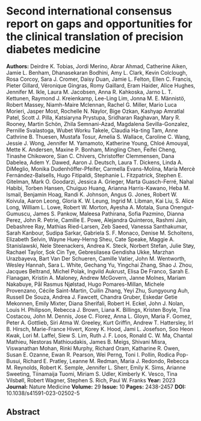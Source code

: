 # Second international consensus report on gaps and opportunities for the clinical translation of precision diabetes medicine

**Authors:** Deirdre K. Tobias, Jordi Merino, Abrar Ahmad, Catherine Aiken, Jamie L. Benham, Dhanasekaran Bodhini, Amy L. Clark, Kevin Colclough, Rosa Corcoy, Sara J. Cromer, Daisy Duan, Jamie L. Felton, Ellen C. Francis, Pieter Gillard, Véronique Gingras, Romy Gaillard, Eram Haider, Alice Hughes, Jennifer M. Ikle, Laura M. Jacobsen, Anna R. Kahkoska, Jarno L. T. Kettunen, Raymond J. Kreienkamp, Lee-Ling Lim, Jonna M. E. Männistö, Robert Massey, Niamh-Maire Mclennan, Rachel G. Miller, Mario Luca Morieri, Jasper Most, Rochelle N. Naylor, Bige Ozkan, Kashyap Amratlal Patel, Scott J. Pilla, Katsiaryna Prystupa, Sridharan Raghavan, Mary R. Rooney, Martin Schön, Zhila Semnani-Azad, Magdalena Sevilla-Gonzalez, Pernille Svalastoga, Wubet Worku Takele, Claudia Ha-ting Tam, Anne Cathrine B. Thuesen, Mustafa Tosur, Amelia S. Wallace, Caroline C. Wang, Jessie J. Wong, Jennifer M. Yamamoto, Katherine Young, Chloé Amouyal, Mette K. Andersen, Maxine P. Bonham, Mingling Chen, Feifei Cheng, Tinashe Chikowore, Sian C. Chivers, Christoffer Clemmensen, Dana Dabelea, Adem Y. Dawed, Aaron J. Deutsch, Laura T. Dickens, Linda A. DiMeglio, Monika Dudenhöffer-Pfeifer, Carmella Evans-Molina, María Mercè Fernández-Balsells, Hugo Fitipaldi, Stephanie L. Fitzpatrick, Stephen E. Gitelman, Mark O. Goodarzi, Jessica A. Grieger, Marta Guasch-Ferré, Nahal Habibi, Torben Hansen, Chuiguo Huang, Arianna Harris-Kawano, Heba M. Ismail, Benjamin Hoag, Randi K. Johnson, Angus G. Jones, Robert W. Koivula, Aaron Leong, Gloria K. W. Leung, Ingrid M. Libman, Kai Liu, S. Alice Long, William L. Lowe, Robert W. Morton, Ayesha A. Motala, Suna Onengut-Gumuscu, James S. Pankow, Maleesa Pathirana, Sofia Pazmino, Dianna Perez, John R. Petrie, Camille E. Powe, Alejandra Quinteros, Rashmi Jain, Debashree Ray, Mathias Ried-Larsen, Zeb Saeed, Vanessa Santhakumar, Sarah Kanbour, Sudipa Sarkar, Gabriela S. F. Monaco, Denise M. Scholtens, Elizabeth Selvin, Wayne Huey-Herng Sheu, Cate Speake, Maggie A. Stanislawski, Nele Steenackers, Andrea K. Steck, Norbert Stefan, Julie Støy, Rachael Taylor, Sok Cin Tye, Gebresilasea Gendisha Ukke, Marzhan Urazbayeva, Bart Van Der Schueren, Camille Vatier, John M. Wentworth, Wesley Hannah, Sara L. White, Gechang Yu, Yingchai Zhang, Shao J. Zhou, Jacques Beltrand, Michel Polak, Ingvild Aukrust, Elisa De Franco, Sarah E. Flanagan, Kristin A. Maloney, Andrew McGovern, Janne Molnes, Mariam Nakabuye, Pål Rasmus Njølstad, Hugo Pomares-Millan, Michele Provenzano, Cécile Saint-Martin, Cuilin Zhang, Yeyi Zhu, Sungyoung Auh, Russell De Souza, Andrea J. Fawcett, Chandra Gruber, Eskedar Getie Mekonnen, Emily Mixter, Diana Sherifali, Robert H. Eckel, John J. Nolan, Louis H. Philipson, Rebecca J. Brown, Liana K. Billings, Kristen Boyle, Tina Costacou, John M. Dennis, Jose C. Florez, Anna L. Gloyn, Maria F. Gomez, Peter A. Gottlieb, Siri Atma W. Greeley, Kurt Griffin, Andrew T. Hattersley, Irl B. Hirsch, Marie-France Hivert, Korey K. Hood, Jami L. Josefson, Soo Heon Kwak, Lori M. Laffel, Siew S. Lim, Ruth J. F. Loos, Ronald C. W. Ma, Chantal Mathieu, Nestoras Mathioudakis, James B. Meigs, Shivani Misra, Viswanathan Mohan, Rinki Murphy, Richard Oram, Katharine R. Owen, Susan E. Ozanne, Ewan R. Pearson, Wei Perng, Toni I. Pollin, Rodica Pop-Busui, Richard E. Pratley, Leanne M. Redman, Maria J. Redondo, Rebecca M. Reynolds, Robert K. Semple, Jennifer L. Sherr, Emily K. Sims, Arianne Sweeting, Tiinamaija Tuomi, Miriam S. Udler, Kimberly K. Vesco, Tina Vilsbøll, Robert Wagner, Stephen S. Rich, Paul W. Franks
**Year:** 2023
**Journal:** Nature Medicine
**Volume:** 29
**Issue:** 10
**Pages:** 2438-2457
**DOI:** 10.1038/s41591-023-02502-5

## Abstract
